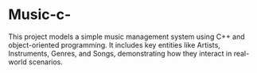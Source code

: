 # Music-c-
This project models a simple music management system using C++ and object-oriented programming. It includes key entities like Artists, Instruments, Genres, and Songs, demonstrating how they interact in real-world scenarios.
